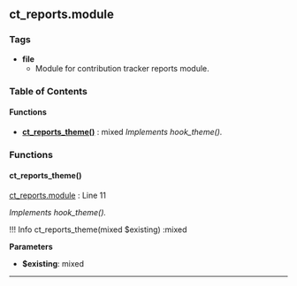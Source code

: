 


## ct_reports.module






### Tags

- **file**
  - Module for contribution tracker reports module.






### Table of Contents











#### Functions
- **[ct_reports_theme()](../namespaces/default.md#ct_reports_theme)**
           : mixed
*Implements hook_theme().*







### Functions

#### ct_reports_theme()

[ct_reports.module](../files/web-modules-custom-ct-reports-ct-reports.md) : Line 11

*Implements hook_theme().*


!!! Info
    ct_reports_theme(mixed $existing) :mixed


**Parameters**

- **$existing**: mixed
    





---


